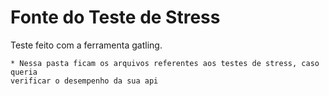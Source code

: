 # Fonte do Teste de Stress

Teste feito com a ferramenta gatling.

```
* Nessa pasta ficam os arquivos referentes aos testes de stress, caso queria 
verificar o desempenho da sua api
``` 
